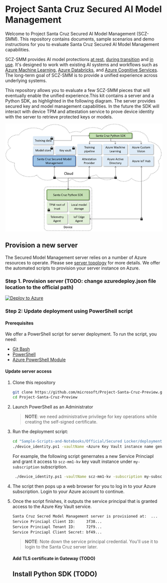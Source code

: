 # Project Santa Cruz Secured AI Model Management

Welcome to Project Santa Cruz Secured AI Model Management (SCZ-SMM). This repository contains documents, sample scenarios and demo instructions for you to evaluate Santa Cruz Secured AI Model Management capabilities.

SCZ-SMM provides AI model protections [at rest](protection-at-rest.md), [during transition](protection-in-transition.md) and [in use](protection-in-use.md). It's designed to work with existing AI systems and workflows such as [Azure Machine Learning]( https://azure.microsoft.com/en-us/services/machine-learning/), [Azure Databricks]( https://azure.microsoft.com/en-us/services/databricks/), and [Azure Cognitive Services]( https://azure.microsoft.com/en-us/services/cognitive-services/). The long-term goal of SCZ-SMM is to provide a unified experience across underlying systems. 

This repository allows you to evaluate a few SCZ-SMM pieces that will eventually enable the unified experience.This kit contains a server and a Python SDK, as highlighted in the following diagram. The server provides secured key and model management capabilities. In the future the SDK will interact with device TPM and attestation service to prove device identity with the server to retrieve protected keys or models.

![Architecture](./imgs/architecture.png)


## Provision a new server
The Secured Model Management server relies on a number of Azure resources to operate. Please see [server topology](server-topology.md) for more details. We offer the automated scripts to provision your server instance on Azure.  

### Step 1. Provision server (TODO: change azuredeploy.json file location to the official path)

[![Deploy to Azure](https://aka.ms/deploytoazurebutton)](https://portal.azure.com/#create/Microsoft.Template/uri/https%3A%2F%2Fraw.githubusercontent.com%2FJiaBaoxi%2FPublicShare%2Fmaster%2Fazuredeploy.json)

### Step 2: Update deployment using PowerShell script

#### Prerequisites

We offer a PowerShell script for server deployment. To run the script, you need:

* [Git Bash](https://git-scm.com/downloads)
* [PowerShell](https://docs.microsoft.com/en-us/powershell/scripting/install/installing-powershell?view=powershell-7)
* [Azure PowerShell Module](https://docs.microsoft.com/en-us/powershell/azure/install-az-ps?view=azps-4.6.1)

#### Update server access

1. Clone this repository
   ```bash
   git clone https://github.com/microsoft/Project-Santa-Cruz-Preview.git
   cd Project-Santa-Cruz-Preview
   ```
2. Launch PowerShell as an Administrator
   > **NOTE**: we need administrative privilege for key operations while creating the self-signed certificate.
3. Run the deployment script:
   ```bash
   cd "Sample-Scripts-and-Notebooks/Official/Secured Locker/deployment"
   ./device_identity.ps1 -vaultName <Azure Key Vault instance name generated by provision step> -subscription <Azure subscription name or id>
   ```
   For example, the following script genernates a new Service Princiapl and grant it access to  ```scz-mm1-kv``` key vault instance under ```my-subscription``` subscription.

   ```bash
    ./device_identity.ps1 -vaultName scz-mm1-kv -subscription my-subscription
    ```
4. The script then pops up a web browser for you to log in to your Azure subscription. Login to your Azure account to continue.
5. Once the script finishes, it outputs the service principal that is granted access to the Azure Key Vault service. 

   ```bash
   Santa Cruz Secred Model Management server is provisioned at:  ...
   Service Princiapl Client ID:     3f38...
   Service Princiapl Tenant ID:     72f9...
   Service Princiapl Client Secret: bf49...
   ```
   > **NOTE**: Note down the service principal credential. You'll use it to login to the Santa Cruz server later.

   #### Add TLS certificate in Gateway (TODO)

   

   ## Install Python SDK (TODO)